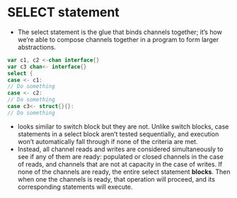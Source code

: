# SELECT statement
- The select statement is the glue that binds channels together; it’s how we’re able to compose channels together in a program to form larger abstractions.
 ```go
 var c1, c2 <-chan interface{}
var c3 chan<- interface{}
select {
case <- c1:
// Do something
case <- c2:
// Do something
case c3<- struct{}{}:
// Do something
 ```
- looks similar to switch block but they are not. Unlike switch blocks, case statements in a select block aren’t tested sequentially, and execution won’t automatically fall through if none of the criteria are met.
- Instead, all channel reads and writes are considered simultaneously
to see if any of them are ready: populated or closed channels in the case of reads, and channels that are not at capacity in the case of writes. If none of the channels are ready, the entire select statement **blocks**. Then when one the channels is ready, that operation will proceed, and its corresponding statements will execute.
